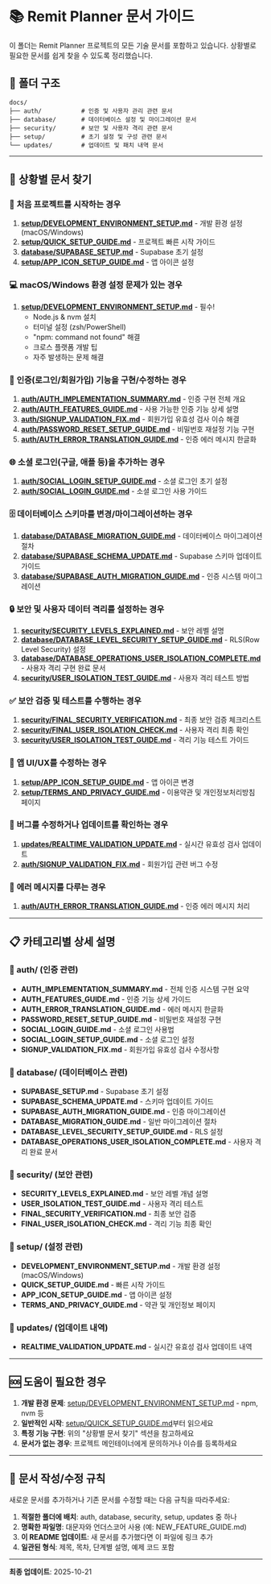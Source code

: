 # 📚 Remit Planner 문서 가이드

이 폴더는 Remit Planner 프로젝트의 모든 기술 문서를 포함하고 있습니다. 상황별로 필요한 문서를 쉽게 찾을 수 있도록 정리했습니다.

## 📁 폴더 구조

```
docs/
├── auth/           # 인증 및 사용자 관리 관련 문서
├── database/       # 데이터베이스 설정 및 마이그레이션 문서
├── security/       # 보안 및 사용자 격리 관련 문서
├── setup/          # 초기 설정 및 구성 관련 문서
└── updates/        # 업데이트 및 패치 내역 문서
```

---

## 🎯 상황별 문서 찾기

### 🚀 **처음 프로젝트를 시작하는 경우**

1. **[setup/DEVELOPMENT_ENVIRONMENT_SETUP.md](./setup/DEVELOPMENT_ENVIRONMENT_SETUP.md)** - 개발 환경 설정 (macOS/Windows)
2. **[setup/QUICK_SETUP_GUIDE.md](./setup/QUICK_SETUP_GUIDE.md)** - 프로젝트 빠른 시작 가이드
3. **[database/SUPABASE_SETUP.md](./database/SUPABASE_SETUP.md)** - Supabase 초기 설정
4. **[setup/APP_ICON_SETUP_GUIDE.md](./setup/APP_ICON_SETUP_GUIDE.md)** - 앱 아이콘 설정

### 💻 **macOS/Windows 환경 설정 문제가 있는 경우**

1. **[setup/DEVELOPMENT_ENVIRONMENT_SETUP.md](./setup/DEVELOPMENT_ENVIRONMENT_SETUP.md)** - 필수!
   - Node.js & nvm 설치
   - 터미널 설정 (zsh/PowerShell)
   - "npm: command not found" 해결
   - 크로스 플랫폼 개발 팁
   - 자주 발생하는 문제 해결

### 🔐 **인증(로그인/회원가입) 기능을 구현/수정하는 경우**

1. **[auth/AUTH_IMPLEMENTATION_SUMMARY.md](./auth/AUTH_IMPLEMENTATION_SUMMARY.md)** - 인증 구현 전체 개요
2. **[auth/AUTH_FEATURES_GUIDE.md](./auth/AUTH_FEATURES_GUIDE.md)** - 사용 가능한 인증 기능 상세 설명
3. **[auth/SIGNUP_VALIDATION_FIX.md](./auth/SIGNUP_VALIDATION_FIX.md)** - 회원가입 유효성 검사 이슈 해결
4. **[auth/PASSWORD_RESET_SETUP_GUIDE.md](./auth/PASSWORD_RESET_SETUP_GUIDE.md)** - 비밀번호 재설정 기능 구현
5. **[auth/AUTH_ERROR_TRANSLATION_GUIDE.md](./auth/AUTH_ERROR_TRANSLATION_GUIDE.md)** - 인증 에러 메시지 한글화

### 🌐 **소셜 로그인(구글, 애플 등)을 추가하는 경우**

1. **[auth/SOCIAL_LOGIN_SETUP_GUIDE.md](./auth/SOCIAL_LOGIN_SETUP_GUIDE.md)** - 소셜 로그인 초기 설정
2. **[auth/SOCIAL_LOGIN_GUIDE.md](./auth/SOCIAL_LOGIN_GUIDE.md)** - 소셜 로그인 사용 가이드

### 🗄️ **데이터베이스 스키마를 변경/마이그레이션하는 경우**

1. **[database/DATABASE_MIGRATION_GUIDE.md](./database/DATABASE_MIGRATION_GUIDE.md)** - 데이터베이스 마이그레이션 절차
2. **[database/SUPABASE_SCHEMA_UPDATE.md](./database/SUPABASE_SCHEMA_UPDATE.md)** - Supabase 스키마 업데이트 가이드
3. **[database/SUPABASE_AUTH_MIGRATION_GUIDE.md](./database/SUPABASE_AUTH_MIGRATION_GUIDE.md)** - 인증 시스템 마이그레이션

### 🔒 **보안 및 사용자 데이터 격리를 설정하는 경우**

1. **[security/SECURITY_LEVELS_EXPLAINED.md](./security/SECURITY_LEVELS_EXPLAINED.md)** - 보안 레벨 설명
2. **[database/DATABASE_LEVEL_SECURITY_SETUP_GUIDE.md](./database/DATABASE_LEVEL_SECURITY_SETUP_GUIDE.md)** - RLS(Row Level Security) 설정
3. **[database/DATABASE_OPERATIONS_USER_ISOLATION_COMPLETE.md](./database/DATABASE_OPERATIONS_USER_ISOLATION_COMPLETE.md)** - 사용자 격리 구현 완료 문서
4. **[security/USER_ISOLATION_TEST_GUIDE.md](./security/USER_ISOLATION_TEST_GUIDE.md)** - 사용자 격리 테스트 방법

### ✅ **보안 검증 및 테스트를 수행하는 경우**

1. **[security/FINAL_SECURITY_VERIFICATION.md](./security/FINAL_SECURITY_VERIFICATION.md)** - 최종 보안 검증 체크리스트
2. **[security/FINAL_USER_ISOLATION_CHECK.md](./security/FINAL_USER_ISOLATION_CHECK.md)** - 사용자 격리 최종 확인
3. **[security/USER_ISOLATION_TEST_GUIDE.md](./security/USER_ISOLATION_TEST_GUIDE.md)** - 격리 기능 테스트 가이드

### 📱 **앱 UI/UX를 수정하는 경우**

1. **[setup/APP_ICON_SETUP_GUIDE.md](./setup/APP_ICON_SETUP_GUIDE.md)** - 앱 아이콘 변경
2. **[setup/TERMS_AND_PRIVACY_GUIDE.md](./setup/TERMS_AND_PRIVACY_GUIDE.md)** - 이용약관 및 개인정보처리방침 페이지

### 🐛 **버그를 수정하거나 업데이트를 확인하는 경우**

1. **[updates/REALTIME_VALIDATION_UPDATE.md](./updates/REALTIME_VALIDATION_UPDATE.md)** - 실시간 유효성 검사 업데이트
2. **[auth/SIGNUP_VALIDATION_FIX.md](./auth/SIGNUP_VALIDATION_FIX.md)** - 회원가입 관련 버그 수정

### 🔧 **에러 메시지를 다루는 경우**

1. **[auth/AUTH_ERROR_TRANSLATION_GUIDE.md](./auth/AUTH_ERROR_TRANSLATION_GUIDE.md)** - 인증 에러 메시지 처리

---

## 📋 카테고리별 상세 설명

### 📂 auth/ (인증 관련)

- **AUTH_IMPLEMENTATION_SUMMARY.md** - 전체 인증 시스템 구현 요약
- **AUTH_FEATURES_GUIDE.md** - 인증 기능 상세 가이드
- **AUTH_ERROR_TRANSLATION_GUIDE.md** - 에러 메시지 한글화
- **PASSWORD_RESET_SETUP_GUIDE.md** - 비밀번호 재설정 구현
- **SOCIAL_LOGIN_GUIDE.md** - 소셜 로그인 사용법
- **SOCIAL_LOGIN_SETUP_GUIDE.md** - 소셜 로그인 설정
- **SIGNUP_VALIDATION_FIX.md** - 회원가입 유효성 검사 수정사항

### 📂 database/ (데이터베이스 관련)

- **SUPABASE_SETUP.md** - Supabase 초기 설정
- **SUPABASE_SCHEMA_UPDATE.md** - 스키마 업데이트 가이드
- **SUPABASE_AUTH_MIGRATION_GUIDE.md** - 인증 마이그레이션
- **DATABASE_MIGRATION_GUIDE.md** - 일반 마이그레이션 절차
- **DATABASE_LEVEL_SECURITY_SETUP_GUIDE.md** - RLS 설정
- **DATABASE_OPERATIONS_USER_ISOLATION_COMPLETE.md** - 사용자 격리 완료 문서

### 📂 security/ (보안 관련)

- **SECURITY_LEVELS_EXPLAINED.md** - 보안 레벨 개념 설명
- **USER_ISOLATION_TEST_GUIDE.md** - 사용자 격리 테스트
- **FINAL_SECURITY_VERIFICATION.md** - 최종 보안 검증
- **FINAL_USER_ISOLATION_CHECK.md** - 격리 기능 최종 확인

### 📂 setup/ (설정 관련)

- **DEVELOPMENT_ENVIRONMENT_SETUP.md** - 개발 환경 설정 (macOS/Windows)
- **QUICK_SETUP_GUIDE.md** - 빠른 시작 가이드
- **APP_ICON_SETUP_GUIDE.md** - 앱 아이콘 설정
- **TERMS_AND_PRIVACY_GUIDE.md** - 약관 및 개인정보 페이지

### 📂 updates/ (업데이트 내역)

- **REALTIME_VALIDATION_UPDATE.md** - 실시간 유효성 검사 업데이트 내역

---

## 🆘 도움이 필요한 경우

1. **개발 환경 문제**: [setup/DEVELOPMENT_ENVIRONMENT_SETUP.md](./setup/DEVELOPMENT_ENVIRONMENT_SETUP.md) - npm, nvm 등
2. **일반적인 시작**: [setup/QUICK_SETUP_GUIDE.md](./setup/QUICK_SETUP_GUIDE.md)부터 읽으세요
3. **특정 기능 구현**: 위의 "상황별 문서 찾기" 섹션을 참고하세요
4. **문서가 없는 경우**: 프로젝트 메인테이너에게 문의하거나 이슈를 등록하세요

---

## 📝 문서 작성/수정 규칙

새로운 문서를 추가하거나 기존 문서를 수정할 때는 다음 규칙을 따라주세요:

1. **적절한 폴더에 배치**: auth, database, security, setup, updates 중 하나
2. **명확한 파일명**: 대문자와 언더스코어 사용 (예: NEW_FEATURE_GUIDE.md)
3. **이 README 업데이트**: 새 문서를 추가했다면 이 파일에 링크 추가
4. **일관된 형식**: 제목, 목차, 단계별 설명, 예제 코드 포함

---

**최종 업데이트**: 2025-10-21
